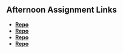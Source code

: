 ## Afternoon Assignment Links

* **[Repo](https://github.com/WackoFlaka/scoreboard)**
* **[Repo](https://github.com/WackoFlaka/<ASSIGNMENT_REPO>)**
* **[Repo](https://github.com/WackoFlaka/<ASSIGNMENT_REPO>)**
* **[Repo](https://github.com/WackoFlaka/<ASSIGNMENT_REPO>)**
